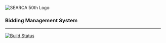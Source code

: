 ![SEARCA 50th Logo](https://encrypted-tbn1.gstatic.com/images?q=tbn:ANd9GcRSdlTRWPD3W_5oirA-oPojE14dOnzEQ1tvD-MsMMrWhxfccDTO6Q)

### Bidding Management System
************
[![Build Status](https://travis-ci.org/SEARCAPhil/bidding_management_system.svg?branch=master)](https://travis-ci.org/SEARCAPhil/bidding_management_system)